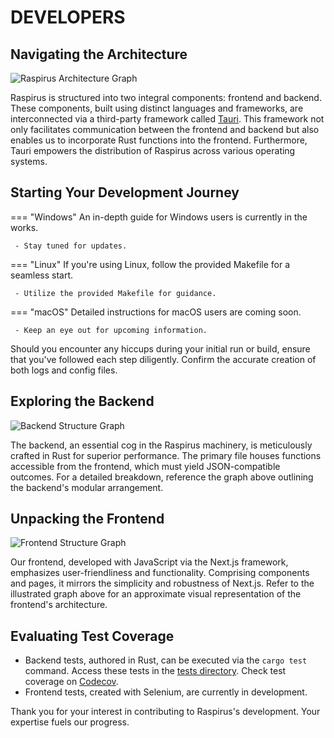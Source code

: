 # DEVELOPERS

## Navigating the Architecture

![Raspirus Architecture Graph](link_to_graph_image)

Raspirus is structured into two integral components: frontend and backend. These components, built using distinct languages and frameworks, are interconnected via a third-party framework called [Tauri](https://tauri.app/). This framework not only facilitates communication between the frontend and backend but also enables us to incorporate Rust functions into the frontend. Furthermore, Tauri empowers the distribution of Raspirus across various operating systems.

## Starting Your Development Journey

=== "Windows" An in-depth guide for Windows users is currently in the works.

     - Stay tuned for updates.

=== "Linux" If you're using Linux, follow the provided Makefile for a seamless start.

     - Utilize the provided Makefile for guidance.

=== "macOS" Detailed instructions for macOS users are coming soon.

     - Keep an eye out for upcoming information.

Should you encounter any hiccups during your initial run or build, ensure that you've followed each step diligently. Confirm the accurate creation of both logs and config files.

## Exploring the Backend

![Backend Structure Graph](link_to_backend_graph_image)

The backend, an essential cog in the Raspirus machinery, is meticulously crafted in Rust for superior performance. The primary file houses functions accessible from the frontend, which must yield JSON-compatible outcomes. For a detailed breakdown, reference the graph above outlining the backend's modular arrangement.

## Unpacking the Frontend

![Frontend Structure Graph](link_to_frontend_graph_image)

Our frontend, developed with JavaScript via the Next.js framework, emphasizes user-friendliness and functionality. Comprising components and pages, it mirrors the simplicity and robustness of Next.js. Refer to the illustrated graph above for an approximate visual representation of the frontend's architecture.

## Evaluating Test Coverage

- Backend tests, authored in Rust, can be executed via the `cargo test` command. Access these tests in the [tests directory](https://github.com/Raspirus/Raspirus/tree/main/src-tauri%2Fsrc%2Ftests). Check test coverage on [Codecov](https://app.codecov.io/gh/Raspirus/Raspirus).
- Frontend tests, created with Selenium, are currently in development.

Thank you for your interest in contributing to Raspirus's development. Your expertise fuels our progress.